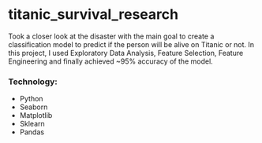 # titanic_survival_research
Took a closer look at the disaster with the main goal to create a classification model to predict if the person will be alive on Titanic or not. In this project, I used Exploratory Data Analysis, Feature Selection, Feature Engineering and finally achieved ~95% accuracy of the model.
### Technology:
* Python
* Seaborn
* Matplotlib
* Sklearn
* Pandas
